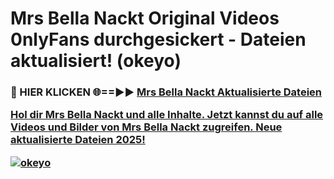 # Mrs Bella Nackt Original Videos 0nlyFans durchgesickert - Dateien aktualisiert! (okeyo)

<h3>🔴 HIER KLICKEN 🌐==►► <a href="https://tinyurl.com/h6vf6nb8" rel="nofollow">Mrs Bella Nackt Aktualisierte Dateien

Hol dir Mrs Bella Nackt und alle Inhalte. Jetzt kannst du auf alle Videos und Bilder von Mrs Bella Nackt zugreifen. Neue aktualisierte Dateien 2025!

[![okeyo](https://i.imgur.com/sD4kR3V.gif)](https://tinyurl.com/h6vf6nb8)
